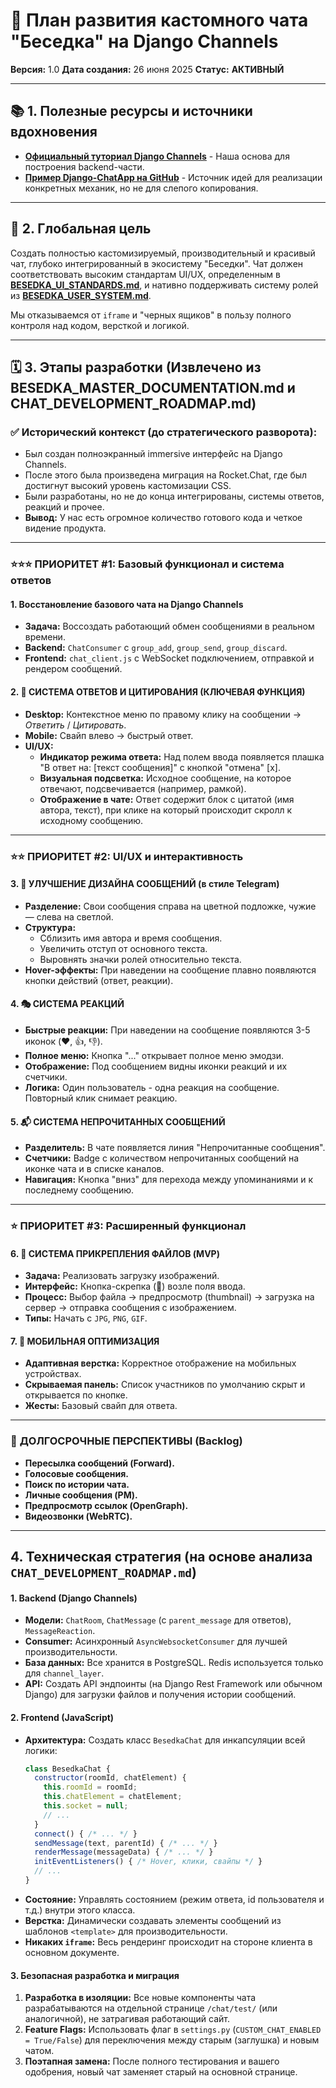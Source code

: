 # 🚀 План развития кастомного чата "Беседка" на Django Channels

**Версия:** 1.0
**Дата создания:** 26 июня 2025
**Статус:** **АКТИВНЫЙ**

---

## 📚 1. Полезные ресурсы и источники вдохновения

- **[Официальный туториал Django Channels](https://channels.readthedocs.io/en/latest/tutorial/part_2.html)** - Наша основа для построения backend-части.
- **[Пример Django-ChatApp на GitHub](https://github.com/rustyxlol/Django-ChatApp)** - Источник идей для реализации конкретных механик, но не для слепого копирования.

---

## 🎯 2. Глобальная цель

Создать полностью кастомизируемый, производительный и красивый чат, глубоко интегрированный в экосистему "Беседки". Чат должен соответствовать высоким стандартам UI/UX, определенным в **[BESEDKA_UI_STANDARDS.md](BESEDKA_UI_STANDARDS.md)**, и нативно поддерживать систему ролей из **[BESEDKA_USER_SYSTEM.md](BESEDKA_USER_SYSTEM.md)**.

Мы отказываемся от `iframe` и "черных ящиков" в пользу полного контроля над кодом, версткой и логикой.

---

## 🗓️ 3. Этапы разработки (Извлечено из BESEDKA_MASTER_DOCUMENTATION.md и CHAT_DEVELOPMENT_ROADMAP.md)

### ✅ **Исторический контекст (до стратегического разворота):** 
- Был создан полноэкранный immersive интерфейс на Django Channels.
- После этого была произведена миграция на Rocket.Chat, где был достигнут высокий уровень кастомизации CSS.
- Были разработаны, но не до конца интегрированы, системы ответов, реакций и прочее.
- **Вывод:** У нас есть огромное количество готового кода и четкое видение продукта.

---

### ⭐⭐⭐ **ПРИОРИТЕТ #1: Базовый функционал и система ответов**

#### 1. **Восстановление базового чата на Django Channels**
- **Задача:** Воссоздать работающий обмен сообщениями в реальном времени.
- **Backend:** `ChatConsumer` с `group_add`, `group_send`, `group_discard`.
- **Frontend:** `chat_client.js` с WebSocket подключением, отправкой и рендером сообщений.

#### 2. **💬 СИСТЕМА ОТВЕТОВ И ЦИТИРОВАНИЯ (КЛЮЧЕВАЯ ФУНКЦИЯ)**
- **Desktop:** Контекстное меню по правому клику на сообщении → *Ответить* / *Цитировать*.
- **Mobile:** Свайп влево → быстрый ответ.
- **UI/UX:**
    - **Индикатор режима ответа:** Над полем ввода появляется плашка "В ответ на: [текст сообщения]" с кнопкой "отмена" [x].
    - **Визуальная подсветка:** Исходное сообщение, на которое отвечают, подсвечивается (например, рамкой).
    - **Отображение в чате:** Ответ содержит блок с цитатой (имя автора, текст), при клике на который происходит скролл к исходному сообщению.

---

### ⭐⭐ **ПРИОРИТЕТ #2: UI/UX и интерактивность**

#### 3. **🎨 УЛУЧШЕНИЕ ДИЗАЙНА СООБЩЕНИЙ (в стиле Telegram)**
- **Разделение:** Свои сообщения справа на цветной подложке, чужие — слева на светлой.
- **Структура:**
    - Сблизить имя автора и время сообщения.
    - Увеличить отступ от основного текста.
    - Выровнять значки ролей относительно текста.
- **Hover-эффекты:** При наведении на сообщение плавно появляются кнопки действий (ответ, реакции).

#### 4. **🎭 СИСТЕМА РЕАКЦИЙ**
- **Быстрые реакции:** При наведении на сообщение появляются 3-5 иконок (❤️, 👍, 👎).
- **Полное меню:** Кнопка "..." открывает полное меню эмодзи.
- **Отображение:** Под сообщением видны иконки реакций и их счетчики.
- **Логика:** Один пользователь - одна реакция на сообщение. Повторный клик снимает реакцию.

#### 5. **📬 СИСТЕМА НЕПРОЧИТАННЫХ СООБЩЕНИЙ**
- **Разделитель:** В чате появляется линия "Непрочитанные сообщения".
- **Счетчики:** Badge с количеством непрочитанных сообщений на иконке чата и в списке каналов.
- **Навигация:** Кнопка "вниз" для перехода между упоминаниями и к последнему сообщению.

---

### ⭐ **ПРИОРИТЕТ #3: Расширенный функционал**

#### 6. **📎 СИСТЕМА ПРИКРЕПЛЕНИЯ ФАЙЛОВ (MVP)**
- **Задача:** Реализовать загрузку изображений.
- **Интерфейс:** Кнопка-скрепка (📎) возле поля ввода.
- **Процесс:** Выбор файла -> предпросмотр (thumbnail) -> загрузка на сервер -> отправка сообщения с изображением.
- **Типы:** Начать с `JPG`, `PNG`, `GIF`.

#### 7. **📱 МОБИЛЬНАЯ ОПТИМИЗАЦИЯ**
- **Адаптивная верстка:** Корректное отображение на мобильных устройствах.
- **Скрываемая панель:** Список участников по умолчанию скрыт и открывается по кнопке.
- **Жесты:** Базовый свайп для ответа.

---

### 🔮 **ДОЛГОСРОЧНЫЕ ПЕРСПЕКТИВЫ (Backlog)**

- **Пересылка сообщений (Forward).**
- **Голосовые сообщения.**
- **Поиск по истории чата.**
- **Личные сообщения (PM).**
- **Предпросмотр ссылок (OpenGraph).**
- **Видеозвонки (WebRTC).**

---
## 4. Техническая стратегия (на основе анализа `CHAT_DEVELOPMENT_ROADMAP.md`)

#### 1. **Backend (Django Channels)**
- **Модели:** `ChatRoom`, `ChatMessage` (с `parent_message` для ответов), `MessageReaction`.
- **Consumer:** Асинхронный `AsyncWebsocketConsumer` для лучшей производительности.
- **База данных:** Все хранится в PostgreSQL. Redis используется только для `channel_layer`.
- **API:** Создать API эндпоинты (на Django Rest Framework или обычном Django) для загрузки файлов и получения истории сообщений.

#### 2. **Frontend (JavaScript)**
- **Архитектура:** Создать класс `BesedkaChat` для инкапсуляции всей логики:
  ```javascript
  class BesedkaChat {
    constructor(roomId, chatElement) {
      this.roomId = roomId;
      this.chatElement = chatElement;
      this.socket = null;
      // ...
    }
    connect() { /* ... */ }
    sendMessage(text, parentId) { /* ... */ }
    renderMessage(messageData) { /* ... */ }
    initEventListeners() { /* Hover, клики, свайпы */ }
    // ...
  }
  ```
- **Состояние:** Управлять состоянием (режим ответа, id пользователя и т.д.) внутри этого класса.
- **Верстка:** Динамически создавать элементы сообщений из шаблонов `<template>` для производительности.
- **Никаких `iframe`:** Весь рендеринг происходит на стороне клиента в основном документе.

#### 3. **Безопасная разработка и миграция**
1.  **Разработка в изоляции:** Все новые компоненты чата разрабатываются на отдельной странице `/chat/test/` (или аналогичной), не затрагивая работающий сайт.
2.  **Feature Flags:** Использовать флаг в `settings.py` (`CUSTOM_CHAT_ENABLED = True/False`) для переключения между старым (заглушка) и новым чатом.
3.  **Поэтапная замена:** После полного тестирования и вашего одобрения, новый чат заменяет старый на основной странице.
